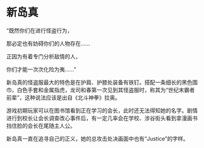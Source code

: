 # 新岛真

“既然你们在进行怪盗行为，

那必定也有妨碍你们的人物存在......

正因为有着专门分析敌情的人，

你们才能一次次化险为夷......”

新岛真的怪盗服最大的特色是在护肩、护膝处装备有铁钉。搭配一条细长的黑色围巾，白色手套和金属指虎，龙司和春第一次见到其怪盗服时，称其为“世纪末霸者前辈”，这种说法应该是出自《北斗神拳》拉奥。

游戏初期玩家可以在图书馆看到正在学习的会长，此时还无法得知她的名字。剧情进行到校长让会长调查改心事件后，有一定几率会在学校、涉谷街头看到拿漫画书挡住脸的会长在尾随主人公。

新岛真一直在追寻自己的正义，她的总攻击处决画面中也有“Justice”的字样。

